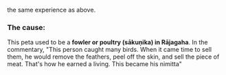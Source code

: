 the same experience as above.

### The cause: 
This peta used to be a **fowler or poultry (sākuṇika) in Rājagaha**. In the commentary, "This person caught many birds. When it came time to sell them, he would remove the feathers, peel off the skin, and sell the piece of meat. That's how he earned a living. This became his nimitta"